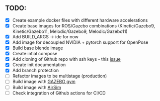 
## TODO: 

- [x] Create example docker files with different hardware accelerations 
- [x] Create base images for ROS/Gazebo combinations (Kinetic/Gazebo9, Kinetic/Gazebo11, Melodic/Gazebo9, Melodic/Gazebo11) 
- [x] Add BUILD_ARGS -> ide for now
- [x] Add image for decoupled NVIDIA + pytorch support for OpenPose 
- [x] Build base blende image
- [x] Create intial compose 
- [x] Add cloning of Github repo with ssh keys - this [issue](https://github.com/moby/buildkit/issues/2315)
- [x] Create init documentation 
- [x] Add branch protection
- [ ] Refactor images to be multistage (production) 
- [ ] Build image with [GAZEBO gym](https://github.com/erlerobot/gym-gazebo)  
- [ ] Build image with [AirSim](https://microsoft.github.io/AirSim/docker_ubuntu/)  
- [ ] Check integration of Github actions for CI/CD
